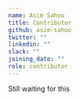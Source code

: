 ```yaml
---
name: Asim Sahoo
title: Contributor
github: asim-sahoo
twitter: ""
linkedin: ""
slack: ""
joining_date: ""
role: contributor
---
```


Still waiting for this
